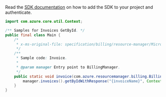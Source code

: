 Read the [SDK documentation](https://github.com/Azure/azure-sdk-for-java/blob/azure-resourcemanager-billing_1.0.0-beta.2/sdk/billing/azure-resourcemanager-billing/README.md) on how to add the SDK to your project and authenticate.

```java
import com.azure.core.util.Context;

/** Samples for Invoices GetById. */
public final class Main {
    /*
     * x-ms-original-file: specification/billing/resource-manager/Microsoft.Billing/stable/2020-05-01/examples/InvoiceById.json
     */
    /**
     * Sample code: Invoice.
     *
     * @param manager Entry point to BillingManager.
     */
    public static void invoice(com.azure.resourcemanager.billing.BillingManager manager) {
        manager.invoices().getByIdWithResponse("{invoiceName}", Context.NONE);
    }
}
```
